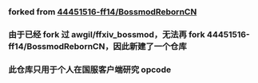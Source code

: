 ### forked from [44451516-ff14/BossmodRebornCN](https://github.com/44451516-ff14/BossmodRebornCN)
### 由于已经 fork 过 awgil/ffxiv_bossmod，无法再 fork 44451516-ff14/BossmodRebornCN，因此新建了一个仓库
### 此仓库只用于个人在国服客户端研究 opcode